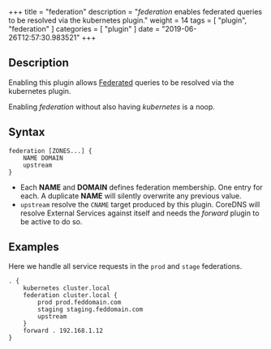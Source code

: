 +++
title = "federation"
description = "*federation* enables federated queries to be resolved via the kubernetes plugin."
weight = 14
tags = [ "plugin", "federation" ]
categories = [ "plugin" ]
date = "2019-06-26T12:57:30.983521"
+++

## Description

Enabling this plugin allows
[Federated](https://kubernetes.io/docs/tasks/federation/federation-service-discovery/) queries to be
resolved via the kubernetes plugin.

Enabling *federation* without also having *kubernetes* is a noop.

## Syntax

~~~
federation [ZONES...] {
    NAME DOMAIN
    upstream
}
~~~

* Each **NAME** and **DOMAIN** defines federation membership. One entry for each. A duplicate
  **NAME** will silently overwrite any previous value.
* `upstream` resolve the `CNAME` target produced by this plugin.  CoreDNS
  will resolve External Services against itself and needs the *forward* plugin to be active to do
  so.

## Examples

Here we handle all service requests in the `prod` and `stage` federations.

~~~
. {
    kubernetes cluster.local
    federation cluster.local {
        prod prod.feddomain.com
        staging staging.feddomain.com
        upstream
    }
    forward . 192.168.1.12
}
~~~
